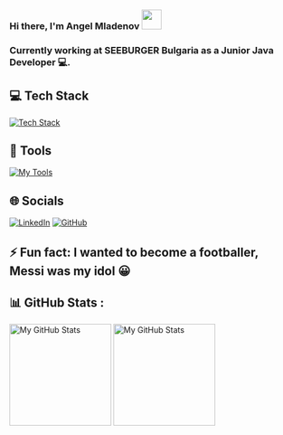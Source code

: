 ### Hi there, I'm Angel Mladenov <img src="https://media.giphy.com/media/hvRJCLFzcasrR4ia7z/giphy.gif" width="35px">


### Currently working at SEEBURGER Bulgaria as a Junior Java Developer 💻.

## 💻 Tech Stack
[![Tech Stack](https://skillicons.dev/icons?i=java,spring,sql,html,css,js,nodejs,angular,react,bootstrap)](https://skillicons.dev)
## 🔨 Tools
[![My Tools](https://skillicons.dev/icons?i=github,idea,vscode,stackoverflow)](https://skillicons.dev)
 
## 🌐 Socials
  [![LinkedIn](https://img.shields.io/badge/-LinkedIn-0e76a8?style=flat-square&logo=Linkedin&logoColor=white)](https://www.linkedin.com/in/angel-mladenov-8aa447181/)
  [![GitHub](https://img.shields.io/badge/-Github-000000?style=flat-square&logo=Github&logoColor=white)](https://github.com/velk20)

## ⚡ Fun fact: I wanted to become a footballer, Messi was my idol 😀

## 📊 GitHub Stats :
<p>
<!-- <summary>:zap: GitHub Stats</summary> -->
  <img height="180em" alt="My GitHub Stats" src="https://github-readme-stats.vercel.app/api?username=velk20&show_icons=true&bg_color=00000000&hide_border=true&text_color=3498db&&count_private=true&include_all_commits=true" />

  <img height="180em" alt="My GitHub Stats" src="https://github-readme-stats.vercel.app/api/top-langs/?username=velk20&langs_count=8&layout=compact&hide_border=true&bg_color=00000000&text_color=3498db&&count_private=true&include_all_commits=true" />
</p>
